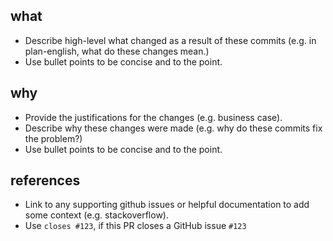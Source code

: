 ## what
* Describe high-level what changed as a result of these commits (e.g. in plan-english, what do these changes mean.)
* Use bullet points to be concise and to the point.

## why
* Provide the justifications for the changes (e.g. business case). 
* Describe why these changes were made (e.g. why do these commits fix the problem?)
* Use bullet points to be concise and to the point.

## references
* Link to any supporting github issues or helpful documentation to add some context (e.g. stackoverflow). 
* Use `closes #123`, if this PR closes a GitHub issue `#123`
